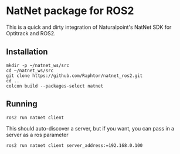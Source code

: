 # NatNet package for ROS2


This is a quick and dirty integration of Naturalpoint's NatNet SDK for Optitrack and ROS2.

## Installation

```
mkdir -p ~/natnet_ws/src
cd ~/natnet_ws/src
git clone https://github.com/Raphtor/natnet_ros2.git
cd ..
colcon build --packages-select natnet

```

## Running

```
ros2 run natnet client
```

This should auto-discover a server, but if you want, you can pass in a server as a ros parameter

```
ros2 run natnet client server_address:=192.168.0.100
```